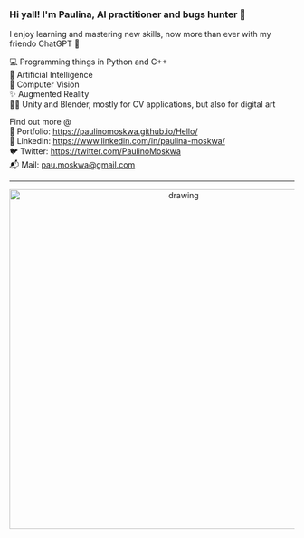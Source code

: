 <!--
**PaulinoMoskwa/PaulinoMoskwa** is a ✨ _special_ ✨ repository because its `README.md` (this file) appears on your GitHub profile.

Here are some ideas to get you started:

- 🔭 I’m currently working on ...
- 🌱 I’m currently learning ...
- 👯 I’m looking to collaborate on ...
- 🤔 I’m looking for help with ...
- 💬 Ask me about ...
- 📫 How to reach me: ...
- 😄 Pronouns: ...
- ⚡ Fun fact: ...
-->
### Hi yall! I'm Paulina, AI practitioner and bugs hunter 🐞

I enjoy learning and mastering new skills, now more than ever with my friendo ChatGPT 🤖

💻 Programming things in Python and C++<br>
🧠 Artificial Intelligence<br>
👀 Computer Vision<br>
✨ Augmented Reality<br>
🧙‍♂️ Unity and Blender, mostly for CV applications, but also for digital art<br>

Find out more @<br>
🪪 Portfolio: https://paulinomoskwa.github.io/Hello/<br>
💼 LinkedIn: https://www.linkedin.com/in/paulina-moskwa/<br>
🐦 Twitter: https://twitter.com/PaulinoMoskwa<br>
📬 Mail: pau.moskwa@gmail.com<br>

-----


<p align="center">
    <img src="./images/gif_00.gif" alt="drawing" width="600"/>
</p>
